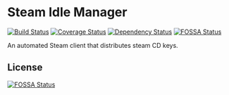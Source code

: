 # Steam Idle Manager

[![Build Status](https://travis-ci.org/Robinlemon/steam-idle-manager.svg?branch=master)](https://travis-ci.org/Robinlemon/steam-idle-manager)
[![Coverage Status](https://coveralls.io/repos/github/Robinlemon/steam-idle-manager/badge.svg)](https://coveralls.io/github/Robinlemon/steam-idle-manager)
[![Dependency Status](https://david-dm.org/Robinlemon/steam-idle-manager.svg)](https://david-dm.org/Robinlemon/steam-idle-manager)
[![FOSSA Status](https://app.fossa.io/api/projects/git%2Bgithub.com%2FRobinlemon%2Fsteam-idle-manager.svg?type=shield)](https://app.fossa.io/projects/git%2Bgithub.com%2FRobinlemon%2Fsteam-idle-manager?ref=badge_shield)

An automated Steam client that distributes steam CD keys.


## License
[![FOSSA Status](https://app.fossa.io/api/projects/git%2Bgithub.com%2FRobinlemon%2Fsteam-idle-manager.svg?type=large)](https://app.fossa.io/projects/git%2Bgithub.com%2FRobinlemon%2Fsteam-idle-manager?ref=badge_large)